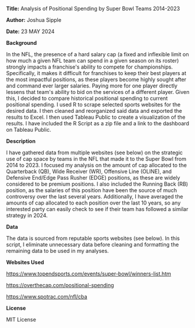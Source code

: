 **Title:** 
Analysis of Positional Spending by Super Bowl Teams 2014-2023

**Author:**
Joshua Sipple

**Date:**
23 MAY 2024

 

**Background** 

In the NFL, the presence of a hard salary cap (a fixed and inflexible limit on how much a given NFL team can spend in a given season on its roster) strongly impacts a franchise's ability to compete for championships. Specifically, it makes it difficult for franchises to keep their best players at the most impactful positions, as these players become highly sought after and command ever larger salaries. Paying more for one player directly lessens that team's ability to bid on the services of a different player. Given this, I decided to compare historical positional spending to current positional spending. I used R to scrape selected sports websites for the desired data. I then cleaned and reorganized said data and exported the results to Excel. I then used Tableau Public to create a visualization of the results. I have included the R Script as a zip file and a link to the dashboard on Tableau Public. 

**Description**

I have gathered data from multiple websites (see below) on the strategic use of cap space by teams in the NFL that made it to  the Super Bowl from 2014 to 2023. I focused my analysis on the amount of cap allocated to the Quarterback (QB), Wide Receiver (WR), Offensive Line (OLINE), and Defensive End/Edge Pass Rusher (EDGE) positions, as these are widely considered to be premium positions. I also included the Running Back (RB) position, as the salaries of this position have been the source of much controversy over the last several years. Additionally, I have averaged the amounts of cap allocated to each position over the last 10 years, so any interested party can easily check to see if their team has followed a similar strategy in 2024.

**Data**

The data is sourced from reputable sports websites (see below). In this script, I eliminate unnecessary data before cleaning and formatting the 
remaining data to be used in my analyses.

**Websites Used**

 https://www.topendsports.com/events/super-bowl/winners-list.htm
 
 https://overthecap.com/positional-spending
 
 https://www.spotrac.com/nfl/cba

 **License**

 MIT License
